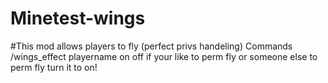 # Minetest-wings

#This mod allows players to fly (perfect privs handeling)
Commands /wings_effect playername on off if your like to perm fly or someone else to perm fly turn it to on!
